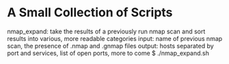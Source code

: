 # A Small Collection of Scripts

nmap_expand: take the results of a previously run nmap scan and sort results into various, more readable categories
	input: name of previous nmap scan, the presence of <name>.nmap and <name>.gnmap files
	output: hosts separated by port and services, list of open ports, more to come
	$ ./nmap_expand.sh <name>
